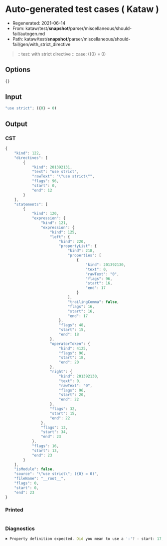 # Auto-generated test cases ( Kataw )
- Regenerated: 2021-06-14
- From: kataw/test/__snapshot__/parser/miscellaneous/should-fail/autogen.md
- Path: kataw/test/__snapshot__/parser/miscellaneous/should-fail/gen/with_strict_directive
> :: test: with strict directive
> :: case: ({0} = 0)
## Options

`````js
{}
`````
## Input

`````js
"use strict"; ({0} = 0)
`````
## Output

### CST

```javascript
{
    "kind": 122,
    "directives": [
        {
            "kind": 201392131,
            "text": "use strict",
            "rawText": "\"use strict\"",
            "flags": 96,
            "start": 0,
            "end": 12
        }
    ],
    "statements": [
        {
            "kind": 120,
            "expression": {
                "kind": 121,
                "expression": {
                    "kind": 125,
                    "left": {
                        "kind": 220,
                        "propertyList": {
                            "kind": 218,
                            "properties": [
                                {
                                    "kind": 201392130,
                                    "text": 0,
                                    "rawText": "0",
                                    "flags": 96,
                                    "start": 16,
                                    "end": 17
                                }
                            ],
                            "trailingComma": false,
                            "flags": 16,
                            "start": 16,
                            "end": 17
                        },
                        "flags": 48,
                        "start": 15,
                        "end": 18
                    },
                    "operatorToken": {
                        "kind": 4125,
                        "flags": 96,
                        "start": 18,
                        "end": 20
                    },
                    "right": {
                        "kind": 201392130,
                        "text": 0,
                        "rawText": "0",
                        "flags": 96,
                        "start": 20,
                        "end": 22
                    },
                    "flags": 32,
                    "start": 15,
                    "end": 22
                },
                "flags": 13,
                "start": 34,
                "end": 23
            },
            "flags": 16,
            "start": 13,
            "end": 23
        }
    ],
    "isModule": false,
    "source": "\"use strict\"; ({0} = 0)",
    "fileName": "__root__",
    "flags": 0,
    "start": 0,
    "end": 23
}
```

### Printed

```javascript

```

### Diagnostics

```javascript
✖ Property definition expected. Did you mean to use a ':'? - start: 17, end: 18

```

